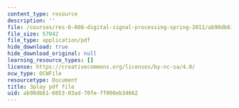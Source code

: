 ```yaml
---
content_type: resource
description: ''
file: /courses/res-6-008-digital-signal-processing-spring-2011/ab98db61605303ad70feff000eb34662_LrNXtw0E7Dk.pdf
file_size: 57042
file_type: application/pdf
hide_download: true
hide_download_original: null
learning_resource_types: []
license: https://creativecommons.org/licenses/by-nc-sa/4.0/
ocw_type: OCWFile
resourcetype: Document
title: 3play pdf file
uid: ab98db61-6053-03ad-70fe-ff000eb34662
---
```

